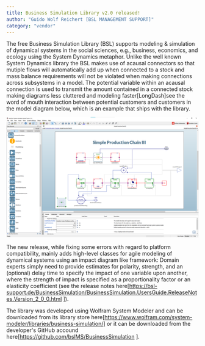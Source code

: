 ```yaml
---
title: Business Simulation Library v2.0 released!
author: "Guido Wolf Reichert [BSL MANAGEMENT SUPPORT]"
category: "vendor"
---
```

The free Business Simulation Library (BSL) supports modeling & simulation of dynamical systems in the social sciences, e.g., business, economics, and ecology using the System Dynamics metaphor. Unlike the well known System Dynamics library the BSL makes use of acausal connectors so that mutiple flows will automatically add up when connected to a stock and mass balance requirements will not be violated when making connections across subsystems in a model. The potential variable within an acausal connection is used to transmit the amount contained in a connected stock making diagrams less cluttered and modeling faster\[LongDash]see the word of mouth interaction between potential customers and customers in the model diagram below, which is an example that ships with the library.

![Alt text](BSL-production-chain.png 'production chain')

The new release, while fixing some errors with regard to platform compatibility, mainly adds high-level classes for agile modeling of dynamical systems using an impact diagram like framework: Domain experts simply need to provide estimates for polarity, strength, and an (optional) delay time to specify the impact of one variable upon another, where the strength of impact is specified as a proportionality factor or an  elasticity coefficient (see the release notes here[https://bsl-support.de/BusinessSimulation/BusinessSimulation.UsersGuide.ReleaseNotes.Version_2_0_0.html ]).

The library was developed using Wolfram System Modeler and can be downloaded from its library store here[https://www.wolfram.com/system-modeler/libraries/business-simulation/] or it can be downloaded from the developer's GitHub accound here[https://github.com/bslMS/BusinessSimulation ].
